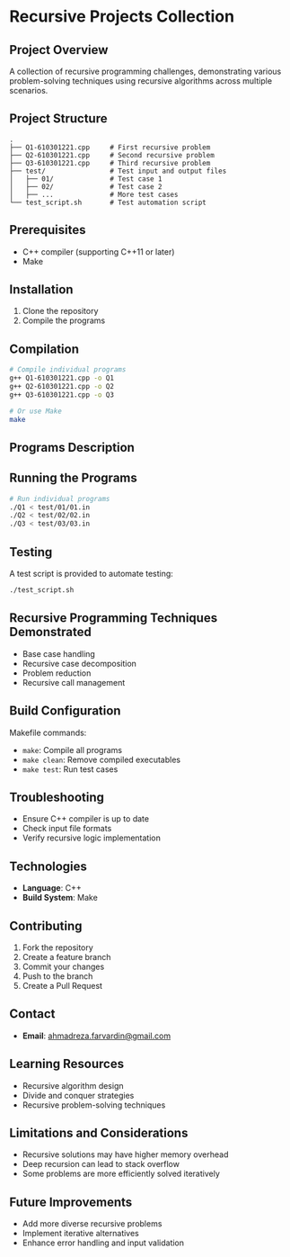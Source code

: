 # Recursive Projects Collection

## Project Overview
A collection of recursive programming challenges, demonstrating various problem-solving techniques using recursive algorithms across multiple scenarios.

## Project Structure
```
.
├── Q1-610301221.cpp     # First recursive problem
├── Q2-610301221.cpp     # Second recursive problem
├── Q3-610301221.cpp     # Third recursive problem
├── test/                # Test input and output files
│   ├── 01/              # Test case 1
│   ├── 02/              # Test case 2
│   ├── ...              # More test cases
└── test_script.sh       # Test automation script
```

## Prerequisites
- C++ compiler (supporting C++11 or later)
- Make

## Installation
1. Clone the repository
2. Compile the programs

## Compilation
```bash
# Compile individual programs
g++ Q1-610301221.cpp -o Q1
g++ Q2-610301221.cpp -o Q2
g++ Q3-610301221.cpp -o Q3

# Or use Make
make
```

## Programs Description

## Running the Programs
```bash
# Run individual programs
./Q1 < test/01/01.in
./Q2 < test/02/02.in
./Q3 < test/03/03.in
```

## Testing
A test script is provided to automate testing:
```bash
./test_script.sh
```

## Recursive Programming Techniques Demonstrated
- Base case handling
- Recursive case decomposition
- Problem reduction
- Recursive call management

## Build Configuration
Makefile commands:
- `make`: Compile all programs
- `make clean`: Remove compiled executables
- `make test`: Run test cases

## Troubleshooting
- Ensure C++ compiler is up to date
- Check input file formats
- Verify recursive logic implementation

## Technologies
- **Language**: C++
- **Build System**: Make

## Contributing
1. Fork the repository
2. Create a feature branch
3. Commit your changes
4. Push to the branch
5. Create a Pull Request

## Contact
- **Email**: ahmadreza.farvardin@gmail.com

## Learning Resources
- Recursive algorithm design
- Divide and conquer strategies
- Recursive problem-solving techniques

## Limitations and Considerations
- Recursive solutions may have higher memory overhead
- Deep recursion can lead to stack overflow
- Some problems are more efficiently solved iteratively

## Future Improvements
- Add more diverse recursive problems
- Implement iterative alternatives
- Enhance error handling and input validation
